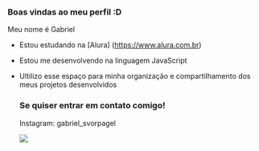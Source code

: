 ### Boas vindas ao meu perfil :D 

Meu nome é Gabriel

- Estou estudando na [Alura] (https://www.alura.com.br)
- Estou me desenvolvendo na linguagem JavaScript
- Ultilizo esse espaço para minha organização e compartilhamento dos meus projetos desenvolvidos

  ### Se quiser entrar em contato comigo!

  Instagram: gabriel_svorpagel

  ![](https://tenor.com/sIeER9fFa5N.gif)
